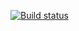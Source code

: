 [![Build status](https://ci.appveyor.com/api/projects/status/jaivdlbevbsyn90n?svg=true)](https://ci.appveyor.com/project/axelbros/appveyor)